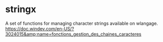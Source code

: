 # stringx
A set of functions for managing character strings available on wlangage.  https://doc.windev.com/en-US/?3024015&amp;name=fonctions_gestion_des_chaines_caracteres
